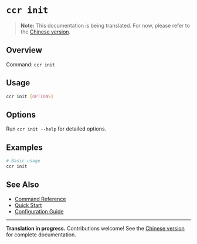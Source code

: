 # `ccr init`

> **Note:** This documentation is being translated. For now, please refer to the [Chinese version](../commands/init).

## Overview

Command: `ccr init`

## Usage

```bash
ccr init [OPTIONS]
```

## Options

Run `ccr init --help` for detailed options.

## Examples

```bash
# Basic usage
ccr init
```

## See Also

- [Command Reference](./index)
- [Quick Start](../quick-start)
- [Configuration Guide](../configuration)

---

**Translation in progress.** Contributions welcome! See the [Chinese version](../commands/init) for complete documentation.
